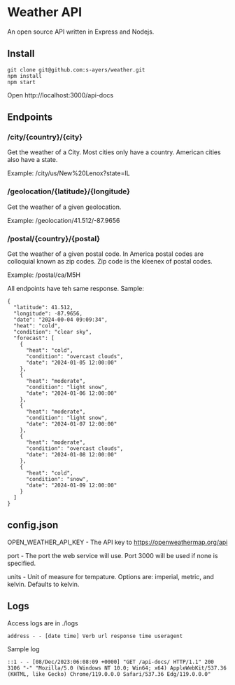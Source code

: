 # Weather API

An open source API written in Express and Nodejs.

## Install

```
git clone git@github.com:s-ayers/weather.git
npm install
npm start
```

Open http://localhost:3000/api-docs

## Endpoints

### /city/{country}/{city}

Get the weather of a City. Most cities only have a country. American cities also
have a state.

Example: /city/us/New%20Lenox?state=IL

### /geolocation/{latitude}/{longitude}

Get the weather of a given geolocation.

Example: /geolocation/41.512/-87.9656

### /postal/{country}/{postal}

Get the weather of a given postal code. In America postal codes are colloquial
known as zip codes. Zip code is the kleenex of postal codes.

Example: /postal/ca/M5H

All endpoints have teh same response. Sample:
```
{
  "latitude": 41.512,
  "longitude": -87.9656,
  "date": "2024-00-04 09:09:34",
  "heat": "cold",
  "condition": "clear sky",
  "forecast": [
    {
      "heat": "cold",
      "condition": "overcast clouds",
      "date": "2024-01-05 12:00:00"
    },
    {
      "heat": "moderate",
      "condition": "light snow",
      "date": "2024-01-06 12:00:00"
    },
    {
      "heat": "moderate",
      "condition": "light snow",
      "date": "2024-01-07 12:00:00"
    },
    {
      "heat": "moderate",
      "condition": "overcast clouds",
      "date": "2024-01-08 12:00:00"
    },
    {
      "heat": "cold",
      "condition": "snow",
      "date": "2024-01-09 12:00:00"
    }
  ]
}
```

## config.json

OPEN_WEATHER_API_KEY - The API key to https://openweathermap.org/api

port - The port the web service will use. Port 3000 will be used if none is specified.

units - Unit of measure for tempature. Options are: imperial, metric, and kelvin.
Defaults to kelvin.


## Logs

Access logs are in ./logs


```
address - - [date time] Verb url response time useragent
```
Sample log
```
::1 - - [08/Dec/2023:06:08:09 +0000] "GET /api-docs/ HTTP/1.1" 200 3106 "-" "Mozilla/5.0 (Windows NT 10.0; Win64; x64) AppleWebKit/537.36 (KHTML, like Gecko) Chrome/119.0.0.0 Safari/537.36 Edg/119.0.0.0"
```

